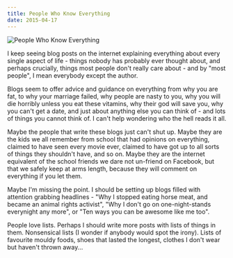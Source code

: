 ```yaml
---
title: People Who Know Everything
date: 2015-04-17
---
```


![People Who Know Everything](https://source.unsplash.com/jpkvklXwt98/1600x900)

I keep seeing blog posts on the internet explaining everything about every single aspect of life - things nobody has probably ever thought about, and perhaps crucially, things most people don't really care about - and by "most people", I mean everybody except the author.

Blogs seem to offer advice and guidance on everything from why you are fat, to why your marriage failed, why people are nasty to you, why you will die horribly unless you eat these vitamins, why their god will save you, why you can't get a date, and just about anything else you can think of - and lots of things you cannot think of. I can't help wondering who the hell reads it all.

Maybe the people that write these blogs just can't shut up. Maybe they are the kids we all remember from school that had opinions on everything, claimed to have seen every movie ever, claimed to have got up to all sorts of things they shouldn't have, and so on. Maybe they are the internet equivalent of the school friends we dare not un-friend on Facebook, but that we safely keep at arms length, because they will comment on everything if you let them.

Maybe I'm missing the point. I should be setting up blogs filled with attention grabbing headlines - "Why I stopped eating horse meat, and became an animal rights activist", "Why I don't go on one-night-stands everynight any more", or "Ten ways you can be awesome like me too".

People love lists. Perhaps I should write more posts with lists of things in them. Nonsensical lists (I wonder if anybody would spot the irony). Lists of favourite mouldy foods, shoes that lasted the longest, clothes I don't wear but haven't thrown away...